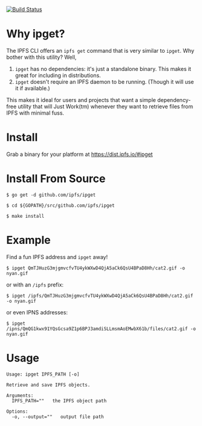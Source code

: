 [![Build Status](https://secure.travis-ci.org/ipfs/ipget.png?branch=master)](http://travis-ci.org/ipfs/ipget)

# Why ipget?

The IPFS CLI offers an `ipfs get` command that is very similar to `ipget`. Why bother with this utility? Well,

1. `ipget` has no dependencies: it's just a standalone binary. This makes it
   great for including in distributions.
2. `ipget` doesn't require an IPFS daemon to be running. (Though it will use it if available.)

This makes it ideal for users and projects that want a simple dependency-free utility that will Just Work(tm) whenever they want to retrieve files from IPFS with minimal fuss.


# Install

Grab a binary for your platform at https://dist.ipfs.io/#ipget


# Install From Source

```
$ go get -d github.com/ipfs/ipget

$ cd ${GOPATH}/src/github.com/ipfs/ipget

$ make install
```


# Example

Find a fun IPFS address and `ipget` away!

```
$ ipget QmTJHuzG3mjgmvcfvTU4ykWXwD4QjA5aCk6QsU4BPaD8Hh/cat2.gif -o nyan.gif
```
or with an `/ipfs` prefix:
```
$ ipget /ipfs/QmTJHuzG3mjgmvcfvTU4ykWXwD4QjA5aCk6QsU4BPaD8Hh/cat2.gif -o nyan.gif
```
or even IPNS addresses:
```
$ ipget /ipns/QmQG1kwx91YQsGcsa9Z1p6BPJ3amdiSLLmsmAoEMwbX61b/files/cat2.gif -o nyan.gif
```


# Usage
```
Usage: ipget IPFS_PATH [-o]

Retrieve and save IPFS objects.

Arguments:
  IPFS_PATH=""   the IPFS object path

Options:
  -o, --output=""   output file path
```
